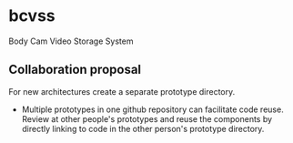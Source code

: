 bcvss
=====

Body Cam Video Storage System

Collaboration proposal
-----------------------

For new architectures create a separate prototype directory.

- Multiple prototypes in one github repository can facilitate code reuse. Review at other people's prototypes and reuse the components by directly linking to code in the other person's prototype directory.
